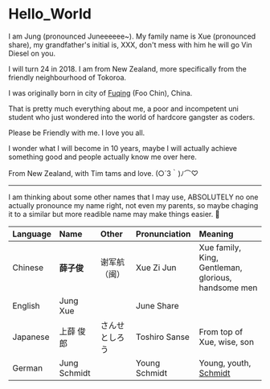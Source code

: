 # Hello_World

I am Jung (pronounced Juneeeeee~). My family name is Xue (pronounced share), my grandfather's initial is, XXX, don't mess with him he will go Vin Diesel on you.  

I will turn 24 in 2018. I am from New Zealand, more specifically from the friendly neighbourhood of Tokoroa.

I was originally born in city of [Fuqing](https://www.google.co.nz/maps/place/Fuqing,+Fuzhou,+Fujian,+China/@25.5773336,119.0941618,10z/data=!3m1!4b1!4m5!3m4!1s0x34402c8a55f16c8f:0x35dc031cc2851967!8m2!3d25.721143!4d119.384334) (Foo Chin), China.

That is pretty much everything about me, a poor and incompetent uni student who just wondered into the world of hardcore gangster as coders.

Please be Friendly with me. I love you all. 

I wonder what I will become in 10 years, maybe I will actually achieve something good and people actually know me over here. 


From New Zealand, with Tim tams and love. (○´3｀)ﾉ⌒♡

---

I am thinking about some other names that I may use, ABSOLUTELY no one actually pronounce my name right, not even my parents, so maybe chaging it to a similar but more readible name may make things easier. :thinking:

| Language  | Name        | Other         | Pronunciation  | Meaning                                            |
| :-------- |:------------| :-------------|:---------------|:---------------------------------------------------|
| Chinese   | **薛子俊**   |  谢军航（闽）  |Xue Zi Jun      |Xue family, King, Gentleman, glorious, handsome men |
| English   | Jung Xue    |               |June Share      |                                                    |
| Japanese  | 上薛 俊郎    | さんせ としろう|Toshiro Sanse   |From top of Xue, wise,  son                         |
| German    | Jung Schmidt|               |Young Schmidt   |Young, youth, [Schmidt](https://www.imdb.com/title/tt1087833/)|

